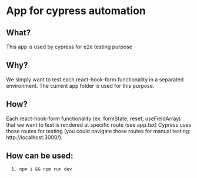 # App for cypress automation
## What?
This app is used by cypress for e2e testing purpose

## Why?
We simply want to test each react-hook-form functionality in a separated environment.
The current app folder is used for this purpose.

## How?
Each react-hook-form functionality (ex. formState, reset, useFieldArray) that we want to test is rendered at specific route (see app.tsx)
Cypress uses those routes for testing (you could navigate those routes for manual testing: http://localhost:3000/).
## How can be used:

```
  1. npm i && npm run dev
``` 

